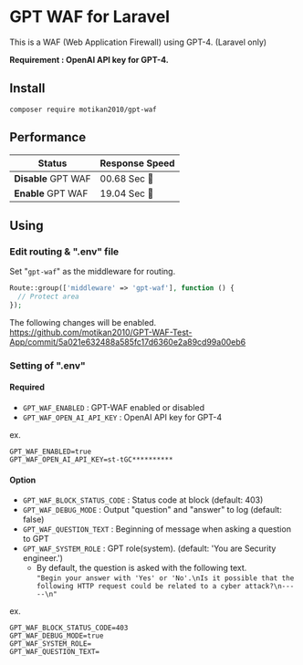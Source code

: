 # GPT WAF for Laravel

This is a WAF (Web Application Firewall) using GPT-4. (Laravel only)

**Requirement : OpenAI API key for GPT-4.**

## Install

```
composer require motikan2010/gpt-waf
```

## Performance

| Status | Response Speed |
|-|-|
| **Disable** GPT WAF | 00.68 Sec 🚗 |
| **Enable** GPT WAF | 19.04 Sec 🐢 |

## Using

### Edit routing & ".env" file

Set "`gpt-waf`" as the middleware for routing.

```php
Route::group(['middleware' => 'gpt-waf'], function () {
  // Protect area
});

```

The following changes will be enabled.  
https://github.com/motikan2010/GPT-WAF-Test-App/commit/5a021e632488a585fc17d6360e2a89cd99a00eb6

### Setting of ".env"

#### Required

- `GPT_WAF_ENABLED` : GPT-WAF enabled or disabled
- `GPT_WAF_OPEN_AI_API_KEY` : OpenAI API key for GPT-4

ex.
```
GPT_WAF_ENABLED=true
GPT_WAF_OPEN_AI_API_KEY=st-tGC**********
```

#### Option

- `GPT_WAF_BLOCK_STATUS_CODE` : Status code at block (default: 403)
- `GPT_WAF_DEBUG_MODE` : Output "question" and "answer" to log (default: false)
- `GPT_WAF_QUESTION_TEXT` : Beginning of message when asking a question to GPT
- `GPT_WAF_SYSTEM_ROLE` : GPT role(system). (default: 'You are Security engineer.')
  - By default, the question is asked with the following text.  
  `"Begin your answer with 'Yes' or 'No'.\nIs it possible that the following HTTP request could be related to a cyber attack?\n-----\n"`

ex.
```
GPT_WAF_BLOCK_STATUS_CODE=403
GPT_WAF_DEBUG_MODE=true
GPT_WAF_SYSTEM_ROLE=
GPT_WAF_QUESTION_TEXT=
```
